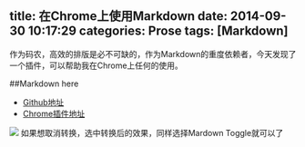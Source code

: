 title: 在Chrome上使用Markdown
date: 2014-09-30 10:17:29
categories: Prose
tags: [Markdown]
---
作为码农，高效的排版是必不可缺的，作为Markdown的重度依赖者，今天发现了一个插件，可以帮助我在Chrome上任何的使用。
<!--more-->
##Markdown here
- [Github地址](https://github.com/adam-p/markdown-here)
- [Chrome插件地址](https://chrome.google.com/webstore/detail/markdown-here/elifhakcjgalahccnjkneoccemfahfoa)

![](/img/14093002.png)
如果想取消转换，选中转换后的效果，同样选择Mardown Toggle就可以了
